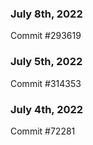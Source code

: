 ### July 8th, 2022

Commit #293619

### July 5th, 2022

Commit #314353


### July 4th, 2022

Commit #72281

